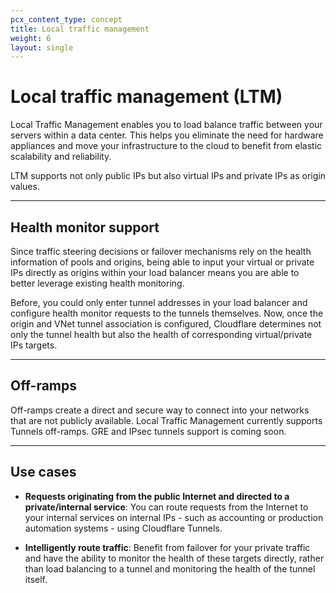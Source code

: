 ```yaml
---
pcx_content_type: concept
title: Local traffic management
weight: 6
layout: single
---
```


# Local traffic management (LTM)

Local Traffic Management enables you to load balance traffic between your servers within a data center. This helps you eliminate the need for hardware appliances and move your infrastructure to the cloud to benefit from elastic scalability and reliability.

LTM supports not only public IPs but also virtual IPs and private IPs as origin values.

---

## Health monitor support

Since traffic steering decisions or failover mechanisms rely on the health information of pools and origins, being able to input your virtual or private IPs directly as origins within your load balancer means you are able to better leverage existing health monitoring.

Before, you could only enter tunnel addresses in your load balancer and configure health monitor requests to the tunnels themselves. Now, once the origin and VNet tunnel association is configured, Cloudflare determines not only the tunnel health but also the health of corresponding virtual/private IPs targets.

---

## Off-ramps

Off-ramps create a direct and secure way to connect into your networks that are not publicly available. Local Traffic Management currently supports Tunnels off-ramps. GRE and IPsec tunnels support is coming soon.

---

## Use cases

* **Requests originating from the public Internet and directed to a private/internal service**: You can route requests from the Internet to your internal services on internal IPs - such as accounting or production automation systems - using Cloudflare Tunnels.

* **Intelligently route traffic**: Benefit from failover for your private traffic and have the ability to monitor the health of these targets directly, rather than load balancing to a tunnel and monitoring the health of the tunnel itself.